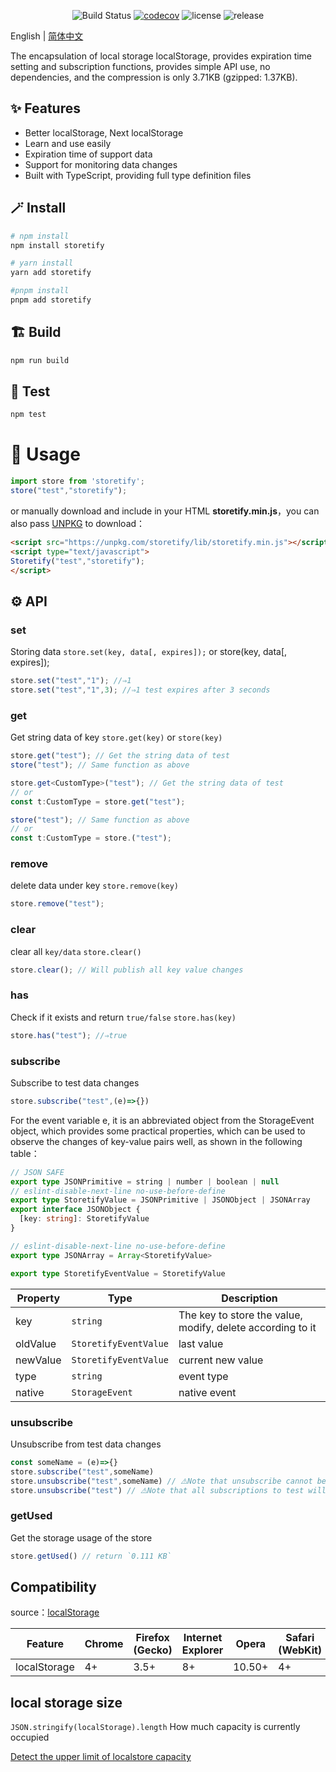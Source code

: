 <div align="center">

![Build Status](https://github.com/gvray/storetify/actions/workflows/node-ci.yml/badge.svg)
[![codecov](https://codecov.io/github/gvray/storetify/branch/main/graph/badge.svg)](https://codecov.io/github/gvray/storetify)
![license](https://img.shields.io/github/license/gavinbirkhoff/storetify)
![release](https://img.shields.io/github/release/gavinbirkhoff/storetify.svg)

</div>

English | [简体中文](https://github.com/gvray/storetify/blob/main/README.zh-CN.md)

The encapsulation of local storage localStorage, provides expiration time setting and subscription functions, provides simple API use, no dependencies, and the compression is only 3.71KB (gzipped: 1.37KB).

## ✨ Features

- Better localStorage, Next localStorage
- Learn and use easily
- Expiration time of support data
- Support for monitoring data changes
- Built with TypeScript, providing full type definition files

## 🪄 Install

```bash
# npm install
npm install storetify

# yarn install
yarn add storetify

#pnpm install
pnpm add storetify
```

## 🏗️ Build

```bash
npm run build
```

## 🧪 Test

```bash
npm test
```

# 🔨 Usage

```js
import store from 'storetify';
store("test","storetify");
```

or manually download and include in your HTML **storetify.min.js**，you can also pass [UNPKG](https://unpkg.com/storetify/lib/) to download：

```html
<script src="https://unpkg.com/storetify/lib/storetify.min.js"></script>
<script type="text/javascript">
Storetify("test","storetify");
</script>
```

## ⚙️ API

### set

Storing data
`store.set(key, data[, expires]);`
or store(key, data[, expires]);

```js
store.set("test","1"); //⇒1
store.set("test","1",3); //⇒1 test expires after 3 seconds
```

### get

Get string data of key
`store.get(key)`
or `store(key)`

```js
store.get("test"); // Get the string data of test
store("test"); // Same function as above
```

```ts
store.get<CustomType>("test"); // Get the string data of test
// or
const t:CustomType = store.get("test");

store("test"); // Same function as above
// or
const t:CustomType = store.("test");
```

### remove

delete data under key `store.remove(key)`

```js
store.remove("test");
```

### clear

clear all `key/data` `store.clear()`

```js
store.clear(); // Will publish all key value changes
```

### has

Check if it exists and return `true/false` `store.has(key)`

```js
store.has("test"); //⇒true
```

### subscribe

Subscribe to test data changes

```js
store.subscribe("test",(e)=>{})
```

For the event variable e, it is an abbreviated object from the StorageEvent object, which provides some practical properties, which can be used to observe the changes of key-value pairs well, as shown in the following table：

```ts
// JSON SAFE
export type JSONPrimitive = string | number | boolean | null
// eslint-disable-next-line no-use-before-define
export type StoretifyValue = JSONPrimitive | JSONObject | JSONArray
export interface JSONObject {
  [key: string]: StoretifyValue
}

// eslint-disable-next-line no-use-before-define
export type JSONArray = Array<StoretifyValue>

export type StoretifyEventValue = StoretifyValue
```

| Property | Type | Description|
| -------- | ------ | ------------------------------------------------------------ |
| key| `string` | The key to store the value, modify, delete according to it |
| oldValue | `StoretifyEventValue` | last value |
| newValue | `StoretifyEventValue` | current new value |
| type| `string` | event type |
| native | `StorageEvent` | native event |

### unsubscribe

Unsubscribe from test data changes

```js
const someName = (e)=>{}
store.subscribe("test",someName)
store.unsubscribe("test",someName) // ⚠️Note that unsubscribe cannot be an anonymous method
store.unsubscribe("test") // ⚠️Note that all subscriptions to test will be cancelled including anonymous functions
```

### getUsed

Get the storage usage of the store

```ts
store.getUsed() // return `0.111 KB`
```

## Compatibility

source：[localStorage](https://developer.mozilla.org/en-US/docs/Web/API/Window/localStorage)

| Feature | Chrome | Firefox (Gecko) | Internet Explorer | Opera| Safari (WebKit) | iPhone(IOS) | Android | Opera Mobile | Window Phone |
| ------------ | ------ | --------------- | ----------------- | ------ | --------------- | ----------- | ------- | ------------ | ------------ |
| localStorage | 4+ | 3.5+| 8+| 10.50+ | 4+| 3.2+| 2.1+| 11+| 8+ |

## local storage size

`JSON.stringify(localStorage).length` How much capacity is currently occupied

[Detect the upper limit of localstore capacity](https://arty.name/localstorage.html)
